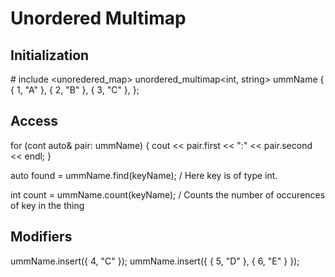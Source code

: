# Unordered Multimap

## Initialization

\# include <unoredered_map>
unordered_multimap<int, string> ummName {
    { 1, "A" },
    { 2, "B" },
    { 3, "C" },
};

## Access

for (cont auto& pair: ummName) {
    cout << pair.first << ":" << pair.second << endl;
}

auto found = ummName.find(keyName); / Here key is of type int.

int count = ummName.count(keyName); / Counts the number of occurences of key in the thing

## Modifiers

ummName.insert({ 4, "C" });
ummName.insert({ { 5, "D" }, { 6, "E" } });

